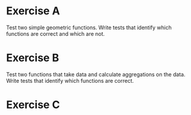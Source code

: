 # Exercise A

Test two simple geometric functions. Write tests that identify which functions
are correct and which are not.

# Exercise B

Test two functions that take data and calculate aggregations on the data. Write
tests that identify which functions are correct.

# Exercise C


